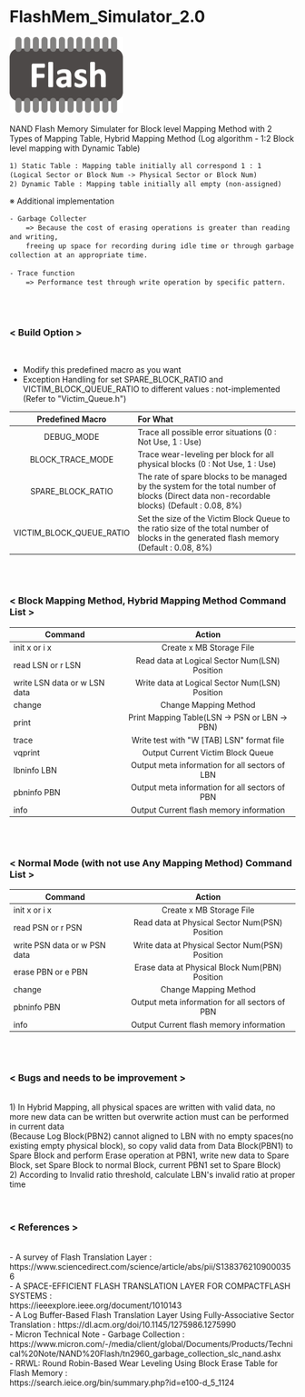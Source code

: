 # FlashMem_Simulator_2.0

<img src="/res/pgb-flashmemory.png" width="200" height="133"><br></br>
NAND Flash Memory Simulater for Block level Mapping Method with 2 Types of Mapping Table, Hybrid Mapping Method (Log algorithm - 1:2 Block level mapping with Dynamic Table)

	1) Static Table : Mapping table initially all correspond 1 : 1 (Logical Sector or Block Num -> Physical Sector or Block Num)
	2) Dynamic Table : Mapping table initially all empty (non-assigned)

※ Additional implementation

	- Garbage Collecter
		=> Because the cost of erasing operations is greater than reading and writing, 
		freeing up space for recording during idle time or through garbage collection at an appropriate time.

	- Trace function
		=> Performance test through write operation by specific pattern.	
<br></br>

<h3><strong>< Build Option ></strong></h3><br>

- Modify this predefined macro as you want
- Exception Handling for set SPARE_BLOCK_RATIO and VICTIM_BLOCK_QUEUE_RATIO to different values : not-implemented (Refer to "Victim_Queue.h")

| Predefined Macro | For What |
|:---:|:---|
| DEBUG_MODE | Trace all possible error situations (0 : Not Use, 1 : Use) |
| BLOCK_TRACE_MODE | Trace wear-leveling per block for all physical blocks (0 : Not Use, 1 : Use) |
| SPARE_BLOCK_RATIO | The rate of spare blocks to be managed by the system for the total number of blocks (Direct data non-recordable blocks) (Default : 0.08, 8%) |
| VICTIM_BLOCK_QUEUE_RATIO | Set the size of the Victim Block Queue to the ratio size of the total number of blocks in the generated flash memory (Default : 0.08, 8%) |

<br></br>

<h3><strong>< Block Mapping Method, Hybrid Mapping Method Command List ></strong></h1>

| Command | Action |
|---|:---:|
| init x or i x | Create x MB Storage File |
| read LSN or r LSN | Read data at Logical Sector Num(LSN) Position |
| write LSN data or w LSN data | Write data at Logical Sector Num(LSN) Position |
| change | Change Mapping Method |
| print | Print Mapping Table(LSN -> PSN or LBN -> PBN) |
| trace | Write test with "W [TAB] LSN" format file |
| vqprint | Output Current Victim Block Queue |
| lbninfo LBN | Output meta information for all sectors of LBN |
| pbninfo PBN | Output meta information for all sectors of PBN |
| info | Output Current flash memory information |

<br></br>

<h3><strong>< Normal Mode (with not use Any Mapping Method) Command List ></strong></h3>
  
| Command | Action |
|---|:---:|
| init x or i x | Create x MB Storage File |
| read PSN or r PSN | Read data at Physical Sector Num(PSN) Position |
| write PSN data or w PSN data | Write data at Physical Sector Num(PSN) Position |
| erase PBN or e PBN | Erase data at Physical Block Num(PBN) Position |
| change | Change Mapping Method |
| pbninfo PBN | Output meta information for all sectors of PBN |
| info | Output Current flash memory information |

<br></br>

<h3><strong>< Bugs and needs to be improvement ></strong></h3><br>
1) In Hybrid Mapping, all physical spaces are written with valid data, no more new data can be written but overwrite action must can be performed in current data<br>
(Because Log Block(PBN2) cannot aligned to LBN with no empty spaces(no existing empty physical block), so copy valid data from Data Block(PBN1) to Spare Block and perform Erase operation at PBN1, write new data to Spare Block, set Spare Block to normal Block, current PBN1 set to Spare Block)<br>
2) According to Invalid ratio threshold, calculate LBN's invalid ratio at proper time<br>
<br></br>

<h3><strong>< References ></strong></h3><br>
- A survey of Flash Translation Layer : <br>https://www.sciencedirect.com/science/article/abs/pii/S1383762109000356<br>
- A SPACE-EFFICIENT FLASH TRANSLATION LAYER FOR COMPACTFLASH SYSTEMS : <br>https://ieeexplore.ieee.org/document/1010143<br>
- A Log Buffer-Based Flash Translation Layer Using Fully-Associative Sector Translation : https://dl.acm.org/doi/10.1145/1275986.1275990<br>
- Micron Technical Note - Garbage Collection : <br>https://www.micron.com/-/media/client/global/Documents/Products/Technical%20Note/NAND%20Flash/tn2960_garbage_collection_slc_nand.ashx<br>
- RRWL: Round Robin-Based Wear Leveling Using Block Erase Table for Flash Memory : <br>https://search.ieice.org/bin/summary.php?id=e100-d_5_1124
